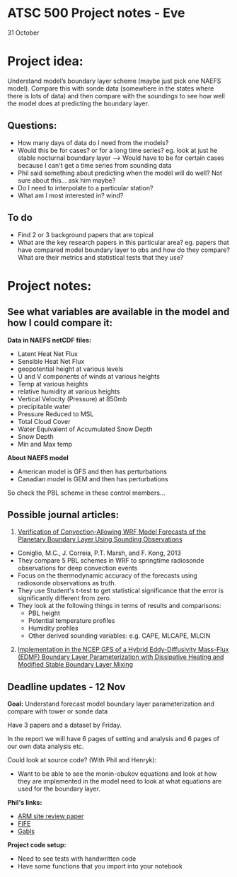 # ATSC 500 Project notes - Eve

31 October


# Project idea:
Understand model’s boundary layer scheme (maybe just pick one NAEFS model).
Compare this with sonde data (somewhere in the states where there is lots of data) and then compare with the soundings to see how well the model does at predicting the boundary layer.


## Questions:
- How many days of data do I need from the models?
- Would this be for cases? or for a long time series? eg. look at just he stable nocturnal boundary layer
  --> Would have to be for certain cases because I can't get a time series from sounding data
- Phil said something about predicting when the model will do well? Not sure about this… ask him maybe?
- Do I need to interpolate to a particular station?
- What am I most interested in? wind? 


## To do 
- Find 2 or 3 background papers that are topical 
- What are the key research papers in this particular area?
  eg. papers that have compared model boundary layer to obs and how do they compare? What are their metrics and statistical tests that they use?




# Project notes:

## See what variables are available in the model and how I could compare it:

**Data in NAEFS netCDF files:**

- Latent Heat Net Flux
- Sensible Heat Net Flux
- geopotential height at various levels
- U and V components of winds at various heights
- Temp at various heights
- relative humidity at various heights
- Vertical Velocity (Pressure) at 850mb
- precipitable water
- Pressure Reduced to MSL
- Total Cloud Cover
- Water Equivalent of Accumulated Snow Depth
- Snow Depth
- Min and Max temp


**About NAEFS model**

- American model is GFS and then has perturbations
- Canadian model is GEM and then has perturbations

So check the PBL scheme in these control members...




## Possible journal articles:
1. [Verification of Convection-Allowing WRF Model Forecasts of the Planetary Boundary Layer Using Sounding Observations](https://journals.ametsoc.org/doi/full/10.1175/WAF-D-12-00103.1)
  - Coniglio, M.C., J. Correia, P.T. Marsh, and F. Kong, 2013
  - They compare 5 PBL schemes in WRF to springtime radiosonde observations for deep convection events
  - Focus on the thermodynamic accuracy of the forecasts using radiosonde observations as truth.
  - They use Student's t-test to get statistical significance that the error is significantly different from zero. 
  - They look at the following things in terms of results and comparisons:
      * PBL height
      * Potential temperature profiles
      * Humidity profiles
      * Other derived sounding variables: e.g. CAPE, MLCAPE, MLCIN

2. [Implementation in the NCEP GFS of a Hybrid Eddy-Diffusivity Mass-Flux (EDMF) Boundary Layer Parameterization with Dissipative Heating and Modified Stable Boundary Layer Mixing](https://journals.ametsoc.org/doi/10.1175/WAF-D-15-0053.1?mobileUi=0)

## Deadline updates - 12 Nov

**Goal:** Understand forecast model boundary layer parameterization and compare with tower or sonde data

Have 3 papers and a dataset by Friday. 

In the report we will have 6 pages of setting and analysis and 6 pages of our own data analysis etc. 


Could look at source code? (With Phil and Henryk):

- Want to be able to see the monin-obukov equations and look at how they are implemented in the model
need to look at what equations are used for the boundary layer.


**Phil's links:**

  - [ARM site review paper](https://journals.ametsoc.org/doi/pdf/10.1175/AMSMONOGRAPHS-D-16-0004.1)
  - [FIFE](https://daac.ornl.gov/FIFE/guides/lidar_height_data.html)
  - [Gabls](https://link.springer.com/article/10.1007/s10546-014-9919-1)


**Project code setup:**

- Need to see tests with handwritten code
- Have some functions that you import into your notebook